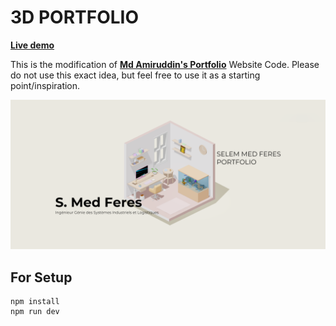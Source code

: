 # 3D PORTFOLIO

**[Live demo](https://feres-selem.tn/new-portfolio)**

This is the modification of **[Md Amiruddin's Portfolio](https://mdamiruddin-3dportfolio.vercel.app)** Website Code. Please do not use this exact idea,
but feel free to use it as a starting point/inspiration.

![Home page screenshot](public/social/og-img.png?raw=true "Home page screenshot")

## For Setup

```
npm install
npm run dev
```


